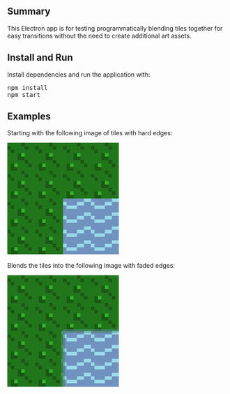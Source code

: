 ## Summary
This Electron app is for testing programmatically blending tiles together for easy transitions without the need to create additional art assets.

## Install and Run
Install dependencies and run the application with:

<pre>
npm install
npm start
</pre>

## Examples
Starting with the following image of tiles with hard edges:

<img alt="Original Image" src="images/preview4x-original.png">

Blends the tiles into the following image with faded edges:

<img alt="Image Tiles Blended" src="images/preview4x-blended.png">